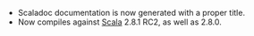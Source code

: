 * Scaladoc documentation is now generated with a proper title.
* Now compiles against [Scala][] 2.8.1 RC2, as well as 2.8.0.

[Scala]: http://www.scala-lang.org/
